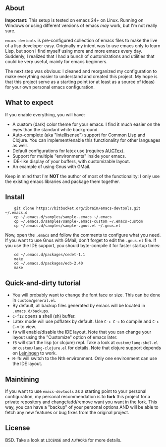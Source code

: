 ## About

**Important:** This setup is tested on emacs 24+ on Linux. Running on Windows or using different versions of emacs *may* work, but I'm not really sure.

`emacs-devtools` is pre-configured collection of emacs files to make the live of a lisp developer easy.
Originally my intent was to use emacs only to learn Lisp, but soon I find myself using more and more emacs every day. Suddenly, I realized that I had a bunch of customizations and utilities that could be very useful, mainly for emacs beginners.

The next step was obvious: I cleaned and reorganized my configuration to make everything easier to understand and created this project. My hope is that this project serve as a starting point (or at least as a source of ideas) for your own personal emacs configuration.

## What to expect

If you enable everything, you will have:

* A custom (dark) color theme for your emacs. I find it much easier on the eyes than the standard white background.
* Auto-complete (aka "Intellisense") support for Common Lisp and Clojure. You can implement/enable this functionality for other languages as well.
* Default configurations for latex use (requires [AUCTex](http://www.gnu.org/software/auctex/)).
* Support for multiple "environments" inside your emacs.
* IDE-like display of your buffers, with customizable layout.
* An example of using Gnus with GMail.

Keep in mind that I'm **NOT** the author of most of the functionality: I only use the existing emacs libraries and package them together.

## Install

        git clone https://bitbucket.org/ibraim/emacs-devtools.git ~/.emacs.d
        cp ~/.emacs.d/samples/sample-.emacs ~/.emacs
        cp ~/.emacs.d/samples/sample-.emacs-custom ~/.emacs-custom
        cp ~/.emacs.d/samples/sample-.gnus.el ~/.gnus.el

Now, open the `.emacs` and follow the comments to configure what you need. If you want to use Gnus with GMail, don't forget to edit the `.gnus.el` file.
If you use the IDE support, you should byte-compile it for faster startup times:

        cd ~/.emacs.d/packages/cedet-1.1
        make
        cd ~/.emacs.d/packages/ecb-2.40
        make

## Quick-and-dirty tutorial

* You will probably want to change the font face or size. This can be done in `custom/general.el`.
* By default, all backup files generated by emacs will be located in `.emacs.d/backups`.
* `C-f12` opens a shell (sh) buffer.
* Latex mode will use pdflatex by default. Use `C-c C-c` to compile and `C-c C-v` to view.
* `f9` will enable/disable the IDE layout. Note that you can change your layout using the "Customize" option of emacs later.
* `f5` will start the lisp (or clojure) repl. Take a look at `custom/lang-sbcl.el` or `custom/lang-clojure.el` for details. Note that clojure support depends on [Leiningen](http://leiningen.org/) to work.
* `M-fN` will switch to the Nth environment. Only one environment can use the IDE layout.

## Maintining

If you want to use `emacs-devtools` as a starting point to your personal configuration, my personal recommendation is to **fork** this project for a private repository and change/add/remove want you want in the fork. This way, you can have a "backup" of your personal options AND will be able to fetch any new features or bug fixes from the original project.

## License

BSD. Take a look at `LICENSE` and `AUTHORS` for more details.
